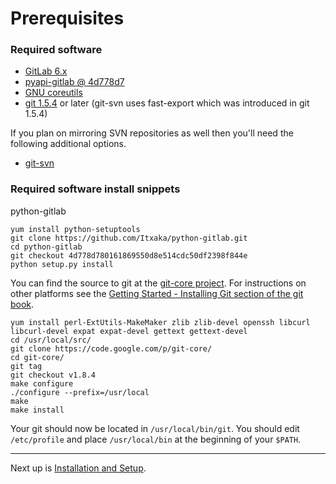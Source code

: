 # Prerequisites

### Required software

* [GitLab 6.x][1]
* [pyapi-gitlab @ 4d778d7][2]
* [GNU coreutils][3]
* [git 1.5.4][4] or later (git-svn uses fast-export which was introduced in git 1.5.4)

If you plan on mirroring SVN repositories as well then you'll need the following additional options.

* [git-svn][7]

### Required software install snippets
python-gitlab

    yum install python-setuptools
    git clone https://github.com/Itxaka/python-gitlab.git
    cd python-gitlab
    git checkout 4d778d780161869550d8e514cdc50df2398f844e
    python setup.py install

You can find the source to git at the [git-core project][5].  For instructions on other platforms see the [Getting Started - Installing Git section of the git book][6].

    yum install perl-ExtUtils-MakeMaker zlib zlib-devel openssh libcurl libcurl-devel expat expat-devel gettext gettext-devel
    cd /usr/local/src/
    git clone https://code.google.com/p/git-core/
    cd git-core/
    git tag
    git checkout v1.8.4
    make configure
    ./configure --prefix=/usr/local
    make
    make install

Your git should now be located in `/usr/local/bin/git`.  You should edit `/etc/profile` and place `/usr/local/bin` at the beginning of your `$PATH`.

---
Next up is [Installation and Setup](installation.md).

[1]: https://github.com/gitlabhq/gitlabhq/tree/6-0-stable
[2]: https://github.com/Itxaka/pyapi-gitlab
[3]: http://www.gnu.org/software/coreutils/
[4]: http://git-scm.com/
[5]: http://code.google.com/p/git-core/
[6]: http://git-scm.com/book/en/Getting-Started-Installing-Git
[7]: https://www.kernel.org/pub/software/scm/git/docs/git-svn.html
